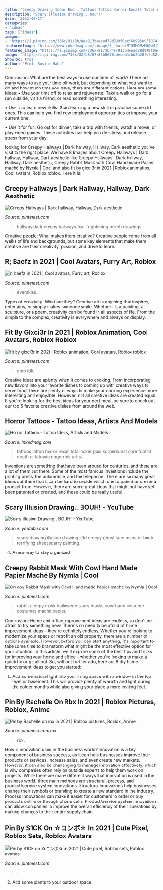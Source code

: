 ```yaml
---
title: "Creepy Drawing Ideas Emo : Tattoos Tattoo Horror Recall Total Acker Paul Körperkunst Gore Foot Til Death Re Tätowierungen Ink Artist"
description: "Scary illusion drawing.. bouh!"
date: "2023-04-27"
categories:
- "ideas"
tags: ["ideas"]
images:
- "https://i.pinimg.com/736x/91/3b/4e/913b4eead78d999f0ac568995e9f7074--dark-hallway-corridor.jpg"
featuredImage: "https://www.inkedmag.com/.image/t_share/MTU5MDMzMDQwMjYxMjI4MTgx/0f8dd6feb1ccc3a0ebb28431eaf79672.jpg"
featured_image: "https://i.pinimg.com/736x/91/3b/4e/913b4eead78d999f0ac568995e9f7074--dark-hallway-corridor.jpg"
image: "https://i.pinimg.com/736x/82/b8/67/82b8670edeceb1cbb2a20fefd824a880--rabbit-mask-creepy-rabbit-mask-diy.jpg"
ShowToc: true
author: "Prof. Rosina Hahn"
---
```



Conclusion: What are the best ways to use our time off work?
There are many ways to use your time off work, but depending on what you want to do and how much time you have, there are different options. Here are some ideas: 
• Use your time off to relax and rejuvenate: Take a walk or go for a run outside, visit a friend, or read something interesting. 

• Use it to learn new skills: Start learning a new skill or practice some old ones. This can help you find new employment opportunities or improve your current one. 

• Use it for fun: Go out for dinner, take a trip with friends, watch a movie, or play video games. These activities can help you de-stress and release stress from your day.

	

		
looking for Creepy Hallways | Dark hallway, Hallway, Dark aesthetic you've visit to the right place. We have 8 Images about Creepy Hallways | Dark hallway, Hallway, Dark aesthetic like Creepy Hallways | Dark hallway, Hallway, Dark aesthetic, Creepy Rabbit Mask with Cowl Hand made Papier maché by Nymla | Cool and also fit by glxci3r in 2021 | Roblox animation, Cool avatars, Roblox roblox. Here it is:
		
    
## Creepy Hallways | Dark Hallway, Hallway, Dark Aesthetic

<img loading=lazy src="https://i.pinimg.com/736x/91/3b/4e/913b4eead78d999f0ac568995e9f7074--dark-hallway-corridor.jpg" onerror="this.onerror=null;this.src='https://tse4.mm.bing.net/th?id=OIP.H8Ven-N9XyGqd15Sxcez3wHaLE&amp;pid=15.1';" alt="Creepy Hallways | Dark hallway, Hallway, Dark aesthetic">

_Source: pinterest.com_

>hallway dark creepy hallways fear frightening bokeh drawings. 

	

Creative people: What makes them creative?
Creative people come from all walks of life and backgrounds, but some key elements that make them creative are their creativity, passion, and drive to learn.

    
## R; Baefz In 2021 | Cool Avatars, Furry Art, Roblox

<img loading=lazy src="https://i.pinimg.com/736x/a8/d1/73/a8d173dbb4f05d0963ab84b60e375930.jpg" onerror="this.onerror=null;this.src='https://tse2.mm.bing.net/th?id=OIP.87Foo9n40QBwVr2jrmeEFQHaNK&amp;pid=15.1';" alt="r; baefz in 2021 | Cool avatars, Furry art, Roblox">

_Source: pinterest.com_

>everskies. 

	

Types of creativity: What are they?
Creative art is anything that inspires, entertains, or simply makes someone smile. Whether it’s a painting, a sculpture, or a poem, creativity can be found in all aspects of life. From the simple to the complex, creativity is everywhere and always on display.

    
## Fit By Glxci3r In 2021 | Roblox Animation, Cool Avatars, Roblox Roblox

<img loading=lazy src="https://i.pinimg.com/736x/1c/f6/33/1cf63342090a27e961ca11d3b23849dc.jpg" onerror="this.onerror=null;this.src='https://tse3.mm.bing.net/th?id=OIP.mKvWc_snBzFfBMZIRRbyYwHaNP&amp;pid=15.1';" alt="fit by glxci3r in 2021 | Roblox animation, Cool avatars, Roblox roblox">

_Source: pinterest.com_

>emo idk. 

	

Creative ideas are aplenty when it comes to cooking. From incorporating new flavors into your favorite dishes to coming up with creative ways to serve food, there are plenty of ways to make your cooking experience more interesting and enjoyable. However, not all creative ideas are created equal. If you're looking for the best ideas for your next meal, be sure to check out our top 5 favorite creative dishes from around the web.

    
## Horror Tattoos - Tattoo Ideas, Artists And Models

<img loading=lazy src="https://www.inkedmag.com/.image/t_share/MTU5MDMzMDQwMjYxMjI4MTgx/0f8dd6feb1ccc3a0ebb28431eaf79672.jpg" onerror="this.onerror=null;this.src='https://tse4.mm.bing.net/th?id=OIP.pzNoehJ-E3yCO6vJsFyxiAHaMj&amp;pid=15.1';" alt="Horror Tattoos - Tattoo Ideas, Artists and Models">

_Source: inkedmag.com_

>tattoos tattoo horror recall total acker paul körperkunst gore foot til death re tätowierungen ink artist. 

	

Inventions are something that have been around for centuries, and there are a lot of them out there. Some of the most famous inventions include the printing press, the automobile, and the telephone. There are so many great ideas out there that it can be hard to decide which one to patent or create a product from. However, there are some great ideas that might not have yet been patented or created, and these could be really useful.

    
## Scary Illusion Drawing.. BOUH! - YouTube

<img loading=lazy src="http://i.ytimg.com/vi/dFQfZ8OxyNc/hqdefault.jpg" onerror="this.onerror=null;this.src='https://tse1.mm.bing.net/th?id=OIP.tPWX5EMdDtCKIY4ZpMIzegHaFj&amp;pid=15.1';" alt="Scary illusion Drawing.. BOUH! - YouTube">

_Source: youtube.com_

>scary drawing illusion drawings 3d creepy ghost face monster bouh terrifying sheet scarry painting. 

	

4. A new way to stay organized

    
## Creepy Rabbit Mask With Cowl Hand Made Papier Maché By Nymla | Cool

<img loading=lazy src="https://i.pinimg.com/736x/82/b8/67/82b8670edeceb1cbb2a20fefd824a880--rabbit-mask-creepy-rabbit-mask-diy.jpg" onerror="this.onerror=null;this.src='https://tse1.mm.bing.net/th?id=OIP.XT8TJHWN29LltLNHOTDgVwHaLH&amp;pid=15.1';" alt="Creepy Rabbit Mask with Cowl Hand made Papier maché by Nymla | Cool">

_Source: pinterest.com_

>rabbit creepy mask halloween scary masks cowl hand costume costumes maché papier. 

	

Conclusion: Home and office improvement ideas are endless, so don't be afraid to try something new!
There's no need to be afraid of home improvement ideas – they're definitely endless. Whether you're looking to modernize your space or retrofit an old property, there are a number of options available. However, before you can start anything, it's important to take some time to brainstorm what might be the most effective option for your situation. In this article, we'll explore some of the best tips and tricks for improving your home and office - whether you're looking to make a quick fix or go all out. So, without further ado, here are 8 diy home improvement ideas to get you started: 
1) Add some natural light into your living space with a window in the top level or basement. This will provide plenty of warmth and light during the colder months while also giving your place a more inviting feel.

    
## Pin By Rachelle On Rbx In 2021 | Roblox Pictures, Roblox, Anime

<img loading=lazy src="https://i.pinimg.com/736x/43/86/fc/4386fc8957a7e6d3e523f2fba4bfc5ca.jpg" onerror="this.onerror=null;this.src='https://tse3.mm.bing.net/th?id=OIP.JAqe-Fhmt3c-1zTB4krpQgHaPO&amp;pid=15.1';" alt="Pin by Rachelle on rbx in 2021 | Roblox pictures, Roblox, Anime">

_Source: pinterest.com.mx_

>rbx. 

	

How is innovation used in the business world?
Innovation is a key component of business success, as it can help businesses improve their products or services, increase sales, and even create new markets. However, it can also be challenging to manage innovation effectively, which is why companies often rely on outside experts to help them work on projects. 
While there are many different ways that innovation is used in the business world, three main methods are structural, process, and product/service system innovations. Structural innovations help businesses change their symbols or branding to create a new standard in the industry. Process innovations can make it easier for customers to order or buy products online or through phone calls. Product/service system innovations can allow companies to improve the overall efficiency of their operations by making changes to their entire supply chain.

    
## Pin By S1CK On ☆コンボ☆ In 2021 | Cute Pixel, Roblox Sets, Roblox Avatars

<img loading=lazy src="https://i.pinimg.com/736x/7d/c5/41/7dc541e0fcb7e48f94f2a2e925fdc009.jpg" onerror="this.onerror=null;this.src='https://tse2.mm.bing.net/th?id=OIP.D1-_MVulaDKMBYf4Lga2ygHaLf&amp;pid=15.1';" alt="Pin by S1CK on ☆コンボ☆ in 2021 | Cute pixel, Roblox sets, Roblox avatars">

_Source: pinterest.com_

>. 

	

2. Add some plants to your outdoor space.

